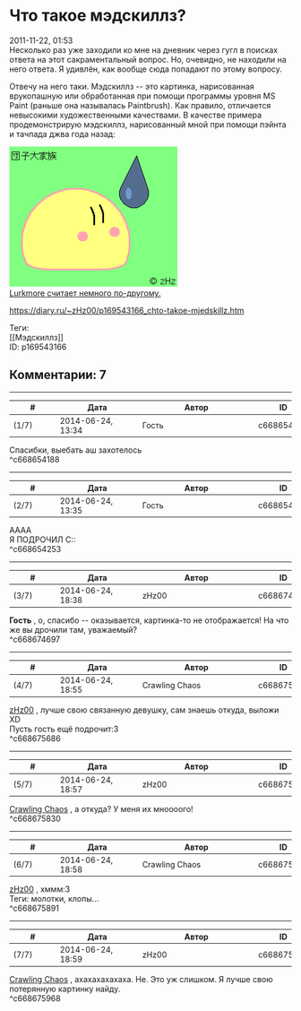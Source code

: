 Что такое мэдскиллз?
====================

  
2011-11-22, 01:53  
 Несколько раз уже заходили ко мне на дневник через гугл в поисках ответа на этот сакраментальный вопрос. Но, очевидно, не находили на него ответа. Я удивлён, как вообще сюда попадают по этому вопросу.   
   
 Отвечу на него таки. Мэдскиллз -- это картинка, нарисованная врукопашную или обработанная при помощи программы уровня MS Paint (раньше она называлась Paintbrush). Как правило, отличается невысокими художественными качествами. В качестве примера продемонстрирую мэдскиллз, нарисованный мной при помощи пэйнта и тачпада джва года назад:   
   
  ![](pics/67ada0f41536.png)    
  [Lurkmore считает немного по-другому.](http://lurkmore.ru/%D0%9C%D1%8D%D0%B4%D1%81%D0%BA%D0%B8%D0%BB%D0%BB%D0%B7)    
  
<https://diary.ru/~zHz00/p169543166_chto-takoe-mjedskillz.htm>  
  
Теги:  
[[Мэдскиллз]]  
ID: p169543166  


Комментарии: 7
--------------

  


---



|         #         |              Дата              |                     Автор                     |           ID           |
| --- | --- | --- | --- |
| (1/7) | 2014-06-24, 13:34 | Гость | c668654188 |

  
 Спасибки, выебать аш захотелось   
 ^c668654188

---



|         #         |              Дата              |                     Автор                     |           ID           |
| --- | --- | --- | --- |
| (2/7) | 2014-06-24, 13:35 | Гость | c668654253 |

  
 АААА   
 Я ПОДРОЧИЛ С::   
 ^c668654253

---



|         #         |              Дата              |                     Автор                     |           ID           |
| --- | --- | --- | --- |
| (3/7) | 2014-06-24, 18:38 | zHz00 | c668674697 |

  
  **Гость**  , о, спасибо -- оказывается, картинка-то не отображается! На что же вы дрочили там, уважаемый?   
 ^c668674697

---



|         #         |              Дата              |                     Автор                     |           ID           |
| --- | --- | --- | --- |
| (4/7) | 2014-06-24, 18:55 | Crawling Chaos | c668675686 |

  
  [zHz00](https://zHz00.diary.ru "Untitled")  , лучше свою связанную девушку, сам знаешь откуда, выложи XD   
 Пусть гость ещё подрочит:3   
 ^c668675686

---



|         #         |              Дата              |                     Автор                     |           ID           |
| --- | --- | --- | --- |
| (5/7) | 2014-06-24, 18:57 | zHz00 | c668675830 |

  
  [Crawling Chaos](http://degozaru.diary.ru "de gozaru")  , а откуда? У меня их мноооого!   
 ^c668675830

---



|         #         |              Дата              |                     Автор                     |           ID           |
| --- | --- | --- | --- |
| (6/7) | 2014-06-24, 18:58 | Crawling Chaos | c668675891 |

  
  [zHz00](https://zHz00.diary.ru "Untitled")  , хммм:3   
 Теги: молотки, клопы...   
 ^c668675891

---



|         #         |              Дата              |                     Автор                     |           ID           |
| --- | --- | --- | --- |
| (7/7) | 2014-06-24, 18:59 | zHz00 | c668675968 |

  
  [Crawling Chaos](http://degozaru.diary.ru "de gozaru")  , ахахахахахаха. Не. Это уж слишком. Я лучше свою потерянную картинку найду.   
 ^c668675968